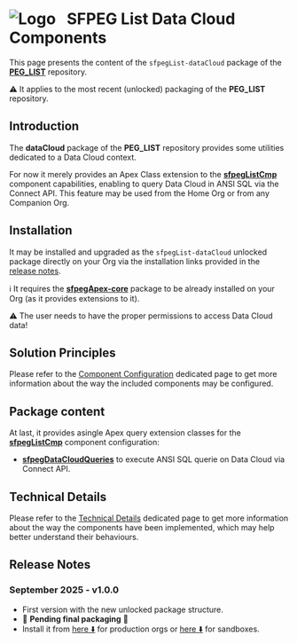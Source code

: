 # ![Logo](/media/Logo.png) &nbsp; SFPEG List Data Cloud Components

This page presents the content of the `sfpegList-dataCloud` package of the **[PEG_LIST](/README.md)** repository.

⚠️ It applies to the most recent (unlocked) packaging of the **PEG_LIST** repository.


## Introduction

The **dataCloud** package of the **PEG_LIST** repository provides some utilities dedicated to
a Data Cloud context.

For now it merely provides an Apex Class extension to the **[sfpegListCmp](/help/sfpegListCmp.md)** 
component capabilities, enabling to query Data Cloud in ANSI SQL via the Connect API. This
feature may be used from the Home Org or from any Companion Org.


## Installation 

It may be installed and upgraded as the `sfpegList-dataCloud` unlocked package directly on your Org
via the installation links provided in the [release notes](#release-notes).

ℹ️ It requires the **[sfpegApex-core](/help/sfpegListPkgCore.md)**
package to be already installed on your Org (as it provides extensions to it).

⚠️ The user needs to have the proper permissions to access Data Cloud data!


## Solution Principles

Please refer to the [Component Configuration](/help/configuration.md) dedicated page to 
get more information about the way the included components may be configured. 


## Package content

At last, it provides asingle Apex query extension classes for the
**[sfpegListCmp](/help/sfpegListCmp.md)** component configuration:
*  **[sfpegDataCloudQueries](/help/sfpegDataCloudQueries.md)** to execute
ANSI SQL querie on Data Cloud via Connect API.


## Technical Details

Please refer to the [Technical Details](/help/technical.md) dedicated page to 
get more information about the way the components have been implemented, which may help 
better understand their behaviours. 


## Release Notes

### September 2025 - v1.0.0
* First version with the new unlocked package structure.
* 🚧 **Pending final packaging** 🚧
* Install it from [here ⬇️](https://login.salesforce.com/packaging/installPackage.apexp?p0=04TBD) for production orgs
or [here ⬇️](https://test.salesforce.com/packaging/installPackage.apexp?p0=04TBD) for sandboxes.
